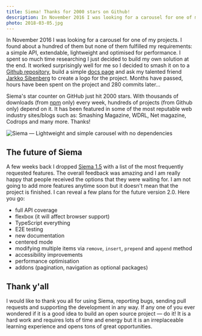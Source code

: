 ```yaml
---
title: Siema! Thanks for 2000 stars on Github!
description: In November 2016 I was looking for a carousel for one of my projects. I couldn't find one that fulfills my requirements so I built one. Months have passed, hours have been spent on the project and 280 commits later…
photo: 2018-03-05.jpg
---
```


In November 2016 I was looking for a carousel for one of my projects. I found about a hundred of them but none of them fulfilled my requirements: a simple API, extendable, lightweight and optimised for performance. I spent so much time researching I just decided to build my own solution at the end. It worked surprisingly well for me so I decided to smash it on to a [Github repository](https://github.com/pawelgrzybek/siema), build a simple [docs page](https://pawelgrzybek.github.io/siema/) and ask my talented friend [Jarkko Sibenberg](http://www.sibenberg.com/) to create a logo for the project. Months have passed, hours have been spent on the project and 280 commits later…

Siema's star counter on GitHub just hit 2000 stars. With thousands of downloads (from [npm](https://www.npmjs.com/) only) every week, hundreds of projects (from Github only) depend on it. It has been featured in some of the most reputable web industry sites/blogs such as: Smashing Magazine, WDRL, Net magazine, Codrops and many more. Thanks!

![Siema — Lightweight and simple carousel with no dependencies](/photos/2018-03-05-1.jpg)

## The future of Siema

A few weeks back I dropped [Siema 1.5](https://github.com/pawelgrzybek/siema/releases/tag/v1.5.0) with a list of the most frequently requested features. The overall feedback was amazing and I am really happy that people received the options that they were waiting for. I am not going to add more features anytime soon but it doesn't mean that the project is finished. I can reveal a few plans for the future version 2.0. Here you go:

- full API coverage
- flexbox (it will affect browser support)
- TypeScript everything
- E2E testing
- new documentation
- centered mode
- modifying multiple items via `remove`, `insert`, `prepend` and `append` method
- accessibility improvements
- performance optimisation
- addons (pagination, navigation as optional packages)

## Thank y'all

I would like to thank you all for using Siema, reporting bugs, sending pull requests and supporting the development in any way. If any one of you ever wondered if it is a good idea to build an open source project — do it! It is a hard work and requires lots of time and energy but it is an irreplaceable learning experience and opens tons of great opportunities.
